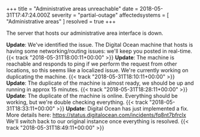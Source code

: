 +++
title = "Administrative areas unreachable"
date = 2018-05-31T17:47:24.000Z
severity = "partial-outage"
affectedsystems = [
  "Administrative areas"
]
resolved = true
+++

The server that hosts our administrative area interface is down.

**Update**: We've identified the issue. The Digital Ocean machine that hosts is having some networking/routing issues: we'll keep you posted in real-time. {{< track "2018-05-31T18:00:11+00:00" >}}
**Update**: The machine is reachable and responds to ping if we perform the request from other locations, so this seems like a localized issue. We're currently working on duplicating the machine. {{< track "2018-05-31T18:10:11+00:00" >}}
**Update**: The duplicate of the machine is almost ready, we should be up and running in approx 15 minutes. {{< track "2018-05-31T18:28:11+00:00" >}}
**Update**: The duplicate of the machine is online. Everything should be working, but we're double checking everything. {{< track "2018-05-31T18:33:11+00:00" >}}
**Update**: Digital Ocean has just implemented a fix. More details here: https://status.digitalocean.com/incidents/fq8nt7bfrclx We'll switch back to our original instance once everything is resolved. {{< track "2018-05-31T18:49:11+00:00" >}}




